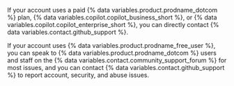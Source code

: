 If your account uses a paid {% data variables.product.prodname_dotcom %} plan, {% data variables.copilot.copilot_business_short %}, or {% data variables.copilot.copilot_enterprise_short %}, you can directly contact {% data variables.contact.github_support %}.

If your account uses {% data variables.product.prodname_free_user %}, you can speak to {% data variables.product.prodname_dotcom %} users and staff on the {% data variables.contact.community_support_forum %} for most issues, and you can contact {% data variables.contact.github_support %} to report account, security, and abuse issues.
